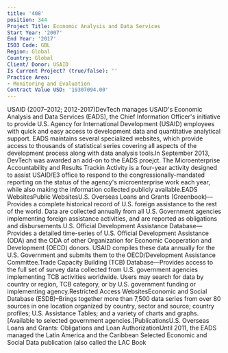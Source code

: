 ```yaml
---
title: '408'
position: 344
Project Title: Economic Analysis and Data Services
Start Year: '2007'
End Year: '2017'
ISO3 Code: GBL
Region: Global
Country: Global
Client/ Donor: USAID
Is Current Project? (true/false): ''
Practice Area:
- Monitoring and Evaluation
Contract Value USD: '19307094.00'
---
```


USAID (2007–2012; 2012-2017)DevTech manages USAID's Economic Analysis and Data Services (EADS), the Chief Information Officer's initiative to provide U.S. Agency for International Development (USAID) employees with quick and easy access to development data and quantitative analytical support. EADS maintains several specialized websites, which provide access to thousands of statistical series covering all aspects of the development process along with data analysis tools.In September 2013, DevTech was awarded an add-on to the EADS proejct. The Microenterprise Accountability and Results Trackin Activity is a four-year activity designed to assist USAID/E3 office to respond to the congressionally-mandated reporting on the status of the agency's microenterprise work each year, while also making the information collected publicly available.EADS WebsitesPublic WebsitesU.S. Overseas Loans and Grants (Greenbook)—Provides a complete historical record of U.S. foreign assistance to the rest of the world. Data are collected annually from all U.S. Government agencies implementing foreign assistance activities, and are reported as obligations and disbursements.U.S. Official Development Assistance Database—Provides a detailed time-series of U.S. Official Development Assistance (ODA) and the ODA of other Organization for Economic Cooperation and Development (OECD) donors. USAID compiles these data annually for the U.S. Government and submits them to the OECD/Development Assistance Committee.Trade Capacity Building (TCB) Database—Provides access to the full set of survey data collected from U.S. government agencies implementing TCB activities worldwide. Users may search for data by country or region, TCB category, or by U.S. government funding or implementing agency.Restricted Access WebsitesEconomic and Social Database (ESDB)–Brings together more than 7,500 data series from over 80 sources in one location organized by country, sector and source; country profiles; U.S. Assistance Tables; and a variety of charts and graphs. [Available to selected government agencies.]PublicationsU.S. Overseas Loans and Grants: Obligations and Loan AuthorizationUntil 2011, the EADS managed the Latin America and the Caribbean Selected Economic and Social Data publication (also called the LAC Book
